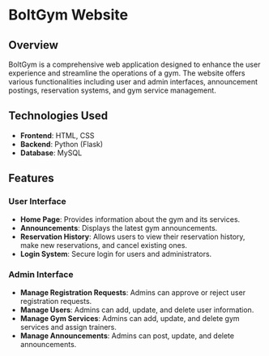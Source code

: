 # BoltGym Website

## Overview
BoltGym is a comprehensive web application designed to enhance the user experience and streamline the operations of a gym. The website offers various functionalities including user and admin interfaces, announcement postings, reservation systems, and gym service management.

## Technologies Used
- **Frontend**: HTML, CSS
- **Backend**: Python (Flask)
- **Database**: MySQL

## Features
### User Interface
- **Home Page**: Provides information about the gym and its services.
- **Announcements**: Displays the latest gym announcements.
- **Reservation History**: Allows users to view their reservation history, make new reservations, and cancel existing ones.
- **Login System**: Secure login for users and administrators.

### Admin Interface
- **Manage Registration Requests**: Admins can approve or reject user registration requests.
- **Manage Users**: Admins can add, update, and delete user information.
- **Manage Gym Services**: Admins can add, update, and delete gym services and assign trainers.
- **Manage Announcements**: Admins can post, update, and delete announcements.


